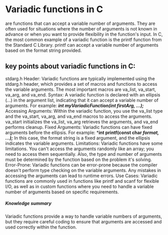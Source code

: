 # Variadic functions in C<br>
are functions that can accept a variable number of arguments. They are often used for situations where the number of arguments is not known in advance or when you want to provide flexibility in the function's input.
In C, the most common example of a variadic function is the printf function from the Standard C Library. printf can accept a variable number of arguments based on the format string provided.
##  key points about variadic functions in C:<br>
stdarg.h Header: Variadic functions are typically implemented using the stdarg.h header, which provides a set of macros and functions to access the variable arguments. The most important macros are va_list, va_start, va_arg, and va_end.
Syntax: A variadic function is declared with an ellipsis (...) in the argument list, indicating that it can accept a variable number of arguments. For example:
***int myVariadicFunction(int firstArg, ...);***
Accessing Arguments: Within the variadic function, you use the va_list type and the va_start, va_arg, and va_end macros to access the arguments. va_start initializes the va_list, va_arg retrieves the arguments, and va_end performs cleanup.
Fixed Arguments: Variadic functions can have fixed arguments before the ellipsis. For example:
***int printf(const char *format, ...);***
In this case, the format string is a fixed argument, and the ellipsis indicates the variable arguments.
Limitations: Variadic functions have some limitations. You can't access the arguments randomly like an array; you need to access them sequentially. Also, the type and number of arguments must be determined by the function based on the problem it's solving.
Error-Prone: Variadic functions can be error-prone because the compiler doesn't perform type checking on the variable arguments. Any mistakes in accessing the arguments can lead to runtime errors.
Use Cases: Variadic functions are commonly used in functions like printf and scanf for flexible I/O, as well as in custom functions where you need to handle a variable number of arguments based on specific requirements.
##### Knowledge summary<br>
Variadic functions provide a way to handle variable numbers of arguments, but they require careful coding to ensure that arguments are accessed and used correctly within the function.
